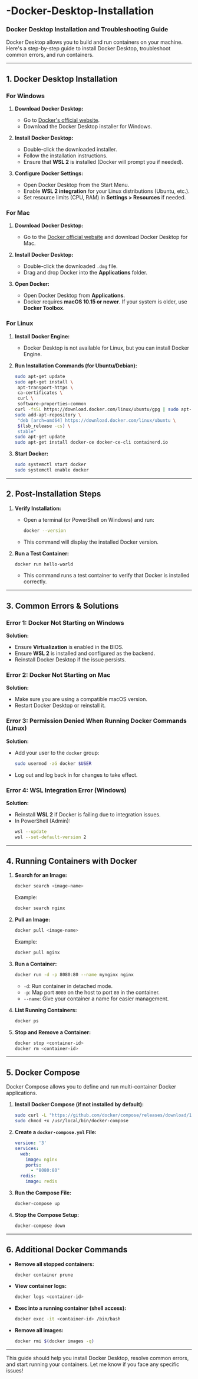 # -Docker-Desktop-Installation
### Docker Desktop Installation and Troubleshooting Guide

Docker Desktop allows you to build and run containers on your machine. Here's a step-by-step guide to install Docker Desktop, troubleshoot common errors, and run containers.

---

## 1. **Docker Desktop Installation**

### **For Windows**
1. **Download Docker Desktop:**
   - Go to [Docker's official website](https://www.docker.com/products/docker-desktop).
   - Download the Docker Desktop installer for Windows.

2. **Install Docker Desktop:**
   - Double-click the downloaded installer.
   - Follow the installation instructions.
   - Ensure that **WSL 2** is installed (Docker will prompt you if needed).

3. **Configure Docker Settings:**
   - Open Docker Desktop from the Start Menu.
   - Enable **WSL 2 integration** for your Linux distributions (Ubuntu, etc.).
   - Set resource limits (CPU, RAM) in **Settings > Resources** if needed.

### **For Mac**
1. **Download Docker Desktop:**
   - Go to the [Docker official website](https://www.docker.com/products/docker-desktop) and download Docker Desktop for Mac.

2. **Install Docker Desktop:**
   - Double-click the downloaded `.dmg` file.
   - Drag and drop Docker into the **Applications** folder.

3. **Open Docker:**
   - Open Docker Desktop from **Applications**.
   - Docker requires **macOS 10.15 or newer**. If your system is older, use **Docker Toolbox**.

### **For Linux**
1. **Install Docker Engine:**
   - Docker Desktop is not available for Linux, but you can install Docker Engine.

2. **Run Installation Commands (for Ubuntu/Debian):**
   ```bash
   sudo apt-get update
   sudo apt-get install \
    apt-transport-https \
    ca-certificates \
    curl \
    software-properties-common
   curl -fsSL https://download.docker.com/linux/ubuntu/gpg | sudo apt-key add -
   sudo add-apt-repository \
    "deb [arch=amd64] https://download.docker.com/linux/ubuntu \
    $(lsb_release -cs) \
    stable"
   sudo apt-get update
   sudo apt-get install docker-ce docker-ce-cli containerd.io
   ```

3. **Start Docker:**
   ```bash
   sudo systemctl start docker
   sudo systemctl enable docker
   ```

---

## 2. **Post-Installation Steps**

1. **Verify Installation:**
   - Open a terminal (or PowerShell on Windows) and run:
     ```bash
     docker --version
     ```
   - This command will display the installed Docker version.

2. **Run a Test Container:**
   ```bash
   docker run hello-world
   ```
   - This command runs a test container to verify that Docker is installed correctly.

---

## 3. **Common Errors & Solutions**

### **Error 1: Docker Not Starting on Windows**
**Solution:**
   - Ensure **Virtualization** is enabled in the BIOS.
   - Ensure **WSL 2** is installed and configured as the backend.
   - Reinstall Docker Desktop if the issue persists.

### **Error 2: Docker Not Starting on Mac**
**Solution:**
   - Make sure you are using a compatible macOS version.
   - Restart Docker Desktop or reinstall it.

### **Error 3: Permission Denied When Running Docker Commands (Linux)**
**Solution:**
   - Add your user to the `docker` group:
     ```bash
     sudo usermod -aG docker $USER
     ```
   - Log out and log back in for changes to take effect.

### **Error 4: WSL Integration Error (Windows)**
**Solution:**
   - Reinstall **WSL 2** if Docker is failing due to integration issues.
   - In PowerShell (Admin):
     ```bash
     wsl --update
     wsl --set-default-version 2
     ```

---

## 4. **Running Containers with Docker**

1. **Search for an Image:**
   ```bash
   docker search <image-name>
   ```
   Example:
   ```bash
   docker search nginx
   ```

2. **Pull an Image:**
   ```bash
   docker pull <image-name>
   ```
   Example:
   ```bash
   docker pull nginx
   ```

3. **Run a Container:**
   ```bash
   docker run -d -p 8080:80 --name mynginx nginx
   ```
   - `-d`: Run container in detached mode.
   - `-p`: Map port `8080` on the host to port `80` in the container.
   - `--name`: Give your container a name for easier management.

4. **List Running Containers:**
   ```bash
   docker ps
   ```

5. **Stop and Remove a Container:**
   ```bash
   docker stop <container-id>
   docker rm <container-id>
   ```

---

## 5. **Docker Compose**

Docker Compose allows you to define and run multi-container Docker applications.

1. **Install Docker Compose (if not installed by default):**
   ```bash
   sudo curl -L "https://github.com/docker/compose/releases/download/1.29.2/docker-compose-$(uname -s)-$(uname -m)" -o /usr/local/bin/docker-compose
   sudo chmod +x /usr/local/bin/docker-compose
   ```

2. **Create a `docker-compose.yml` File:**
   ```yaml
   version: '3'
   services:
     web:
       image: nginx
       ports:
         - "8080:80"
     redis:
       image: redis
   ```

3. **Run the Compose File:**
   ```bash
   docker-compose up
   ```

4. **Stop the Compose Setup:**
   ```bash
   docker-compose down
   ```

---

## 6. **Additional Docker Commands**

- **Remove all stopped containers:**
  ```bash
  docker container prune
  ```

- **View container logs:**
  ```bash
  docker logs <container-id>
  ```

- **Exec into a running container (shell access):**
  ```bash
  docker exec -it <container-id> /bin/bash
  ```

- **Remove all images:**
  ```bash
  docker rmi $(docker images -q)
  ```

---

This guide should help you install Docker Desktop, resolve common errors, and start running your containers. Let me know if you face any specific issues!